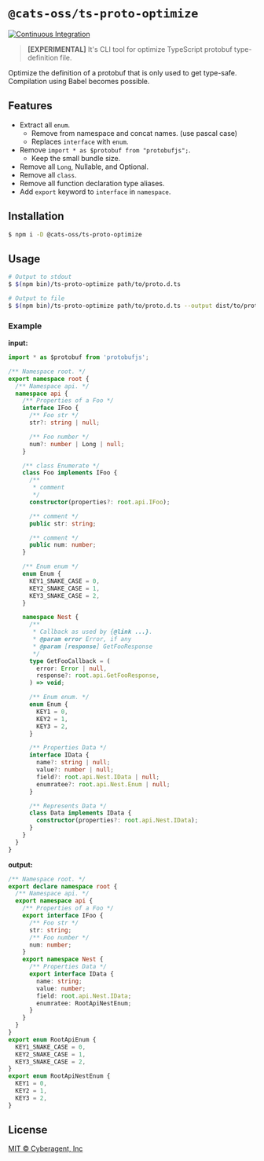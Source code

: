# `@cats-oss/ts-proto-optimize`

[![Continuous Integration](https://github.com/cats-oss/ts-proto-optimize/actions/workflows/ci.yml/badge.svg)](https://github.com/cats-oss/ts-proto-optimize/actions/workflows/ci.yml)

> **[EXPERIMENTAL]** It's CLI tool for optimize TypeScript protobuf type-definition file.

Optimize the definition of a protobuf that is only used to get type-safe. Compilation using Babel becomes possible.

## Features

- Extract all `enum`.
  - Remove from namespace and concat names. (use pascal case)
  - Replaces `interface` with `enum`.
- Remove `import * as $protobuf from "protobufjs";`.
  - Keep the small bundle size.
- Remove all `Long`, Nullable, and Optional.
- Remove all `class`.
- Remove all function declaration type aliases.
- Add `export` keyword to `interface` in `namespace`.

## Installation

```bash
$ npm i -D @cats-oss/ts-proto-optimize
```

## Usage

```bash
# Output to stdout
$ $(npm bin)/ts-proto-optimize path/to/proto.d.ts

# Output to file
$ $(npm bin)/ts-proto-optimize path/to/proto.d.ts --output dist/to/proto.ts
```

### Example

**input:**

```typescript
import * as $protobuf from 'protobufjs';

/** Namespace root. */
export namespace root {
  /** Namespace api. */
  namespace api {
    /** Properties of a Foo */
    interface IFoo {
      /** Foo str */
      str?: string | null;

      /** Foo number */
      num?: number | Long | null;
    }

    /** class Enumerate */
    class Foo implements IFoo {
      /**
       * comment
       */
      constructor(properties?: root.api.IFoo);

      /** comment */
      public str: string;

      /** comment */
      public num: number;
    }

    /** Enum enum */
    enum Enum {
      KEY1_SNAKE_CASE = 0,
      KEY2_SNAKE_CASE = 1,
      KEY3_SNAKE_CASE = 2,
    }

    namespace Nest {
      /**
       * Callback as used by {@link ...}.
       * @param error Error, if any
       * @param [response] GetFooResponse
       */
      type GetFooCallback = (
        error: Error | null,
        response?: root.api.GetFooResponse,
      ) => void;

      /** Enum enum. */
      enum Enum {
        KEY1 = 0,
        KEY2 = 1,
        KEY3 = 2,
      }

      /** Properties Data */
      interface IData {
        name?: string | null;
        value?: number | null;
        field?: root.api.Nest.IData | null;
        enumratee?: root.api.Nest.Enum | null;
      }

      /** Represents Data */
      class Data implements IData {
        constructor(properties?: root.api.Nest.IData);
      }
    }
  }
}
```

**output:**

```typescript
/** Namespace root. */
export declare namespace root {
  /** Namespace api. */
  export namespace api {
    /** Properties of a Foo */
    export interface IFoo {
      /** Foo str */
      str: string;
      /** Foo number */
      num: number;
    }
    export namespace Nest {
      /** Properties Data */
      export interface IData {
        name: string;
        value: number;
        field: root.api.Nest.IData;
        enumratee: RootApiNestEnum;
      }
    }
  }
}
export enum RootApiEnum {
  KEY1_SNAKE_CASE = 0,
  KEY2_SNAKE_CASE = 1,
  KEY3_SNAKE_CASE = 2,
}
export enum RootApiNestEnum {
  KEY1 = 0,
  KEY2 = 1,
  KEY3 = 2,
}
```

## License

[MIT © Cyberagent, Inc](./LICENSE)
